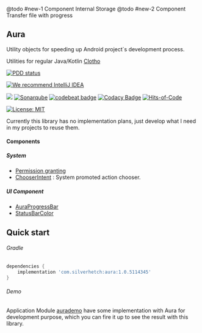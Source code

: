 @todo #new-1 Component Internal Storage
@todo #new-2 Component Transfer file with progress

Aura
----

Utility objects for speeding up Android project`s development process. 

Utilities for regular Java/Kotlin [Clotho][2]

[![PDD status](http://www.0pdd.com/svg?name=LarryHsiao/Aura)](http://www.0pdd.com/p?name=LarryHsiao/Aura)

[![We recommend IntelliJ IDEA](http://www.elegantobjects.org/intellij-idea.svg)](https://www.jetbrains.com/idea/)

[![](https://larryhsiao.com:9082/app/rest/builds/buildType:Aura_Development/statusIcon.svg)](https://github.com/LarryHsiao/Aura)
[![Sonarqube](https://larryhsiao.com:9100/api/project_badges/measure?project=Aura&metric=alert_status)](https://larryhsiao.com:9100/dashboard?id=Aura)
[![codebeat badge](https://codebeat.co/badges/0d232226-097e-49a8-84b6-5a5516b33a32)](https://codebeat.co/projects/github-com-larryhsiao-aura-master)
[![Codacy Badge](https://api.codacy.com/project/badge/Grade/61ed243513854fcd88c356e7d27dc311)](https://www.codacy.com/app/LarryHsiao/Aura?utm_source=github.com&amp;utm_medium=referral&amp;utm_content=LarryHsiao/Aura&amp;utm_campaign=Badge_Grade)
[![Hits-of-Code](https://hitsofcode.com/github/LarryHsiao/Aura)](https://hitsofcode.com/view/github/LarryHsiao/Aura)

[![License: MIT](https://img.shields.io/badge/License-MIT-green.svg)](https://opensource.org/licenses/MIT)


Currently this library has no implementation plans, just develop what I need in my projects to reuse them.

#### Components
##### System
 - [Permission granting](docs/permission_granting.md)
 - [ChooserIntent](docs/chooser_intent.md) : System promoted action chooser.
##### UI Component
 - [AuraProgressBar](docs/aura_progress_bar.md)
 - [StatusBarColor](docs/StatusBarColor.md)

## Quick start

###### Gradle

```groovy
dependencies {
    implementation 'com.silverhetch:aura:1.0.5114345'
}
```

###### Demo

Application Module [aurademo][1] have some implementation with Aura for development purpose, which you can fire it up to see the result with this library.


[1]: https://github.com/LarryHsiao/Aura/tree/master/aurnademo
[2]: https://github.com/LarryHsiao/Clotho
[3]: https://github.com/LarryHsiao/Aura/blob/master/library/src/main/java/com/silverhetch/aura/permission/PermissionsImpl.kt
